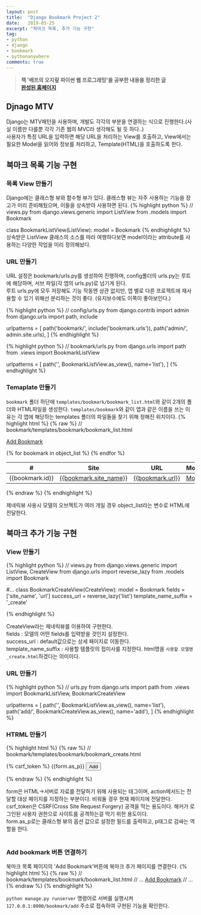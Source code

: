 ```yaml
---
layout: post
title:  "Django Bookmark Project 2"
date:   2019-05-25
excerpt: "북마크 목록, 추가 기능 구현"
tag:
- python
- django
- bookmark
- pythonanywhere
comments: true
---
```


> **책 '배프의 오지랖 파이썬 웹 프로그래밍'을 공부한 내용을 정리한 글**<br>
> **<a href="http://glowingedge.pythonanywhere.com/bookmark/">완성된 홈페이지</a>**

## Djnago MTV

Django는 MTV패턴을 사용하며, 개발도 각각의 부분을 연결하는 식으로 진행한다.(사실 이름만 다를뿐 각각 기존 웹의 MVC라 생각해도 될 듯 하다..)<br>
사용자가 특정 URL을 입력하면 해당 URL을 처리하는 View를 호출하고, View에서는 필요한 Model을 읽어와 정보를 처리하고, Template(HTML)을 호출하도록 한다.

## 북마크 목록 기능 구현
### 목록 View 만들기

Django에는 클래스형 뷰와 함수형 뷰가 있다. 클래스형 뷰는 자주 사용하는 기능을 장고가 미리 준비해뒀으며, 이들을 상속받아 사용하면 된다.
{% highlight python %}
// views.py
from django.views.generic import ListView
from .models import Bookmark

class BookmarkListView(ListView):
    model = Bookmark
{% endhighlight %}
상속받은 ListView 클래스의 소스를 따라 여행하다보면 model이라는 attribute를 사용하는 다양한 작업을 미리 정의해놨다.

### URL 만들기

URL 설정은 bookmark/urls.py를 생성하여 진행하며, config폴더의 urls.py는 루트에 해당하며, 서브 파일(각 앱의 urls.py)로 넘기게 된다.<br>
루트 urls.py에 모두 저장해도 기능 작동엔 상관 없지만, 앱 별로 다른 프로젝트에 재사용할 수 있기 위해선 분리하는 것이 좋다. (유지보수에도 이쪽이 좋아보인다.)<br>
 
{% highlight python %}
// config/urls.py
from django.contrib import admin
from django.urls import path, include

urlpatterns = [
    path('bookmark/', include('bookmark.urls')),
    path('admin/', admin.site.urls),
]
{% endhighlight %}

{% highlight python %}
// bookmark/urls.py
from django.urls import path
from .views import BookmarkListView

urlpatterns = [
    path('', BookmarkListView.as_view(), name='list'),
]
{% endhighlight %}

### Temaplate 만들기
`bookmark` 폴더 하단에 `templates/bookmark/bookmark_list.html`와 같이 2개의 폴더와 HTML파일을 생성한다. `templates/bookmark`와 같이 앱과 같은 이름을 쓰는 이유는 각 앱에 해당하는 templates 폴더의 파일들을 찾기 위해 정해진 위치이다.
{% highlight html %}
{% raw %}
// bookmark/templates/bookmark/bookmark_list.html
  <div class="btn-group">
        <a href="#" class="btn btn-info">Add Bookmark</a>
    </div>
    <p></p>
    <table class="table">
        <thead>
            <tr>
                <th scope="col">#</th>
                <th scope="col">Site</th>
                <th scope="col">URL</th>
                <th scope="col">Modify</th>
                <th scope="col">Delete</th>
            </tr>
        </thead>
        <tbody>
            {% for bookmark in object_list %}
                <tr>
                    <td>{{bookmark.id}}</td>
                    <td><a href="#">{{bookmark.site_name}}</a></td>
                    <td><a href="{{bookmark.url}}" target="_blank">{{bookmark.url}}</a></td>
                    <td><a href="#" class="btn btn-success btn-sm">Modify</a></td>
                    <td><a href="#" class="btn btn-danger btn-sm">Delete</a></td>
                </tr>
            {% endfor %}
        </tbody>
    </table>
{% endraw %}
{% endhighlight %}

제네릭뷰 사용시 모델의 오브젝트가 여러 개일 경우 object_list라는 변수로 HTML에 전달한다.

## 북마크 추가 기능 구현

### View 만들기

{% highlight python %}
// views.py
from django.views.generic import ListView, CreateView
from django.urls import reverse_lazy
from .models import Bookmark

#...
class BookmarkCreateView(CreateView):
    model = Bookmark
    fields = ['site_name', 'url']
    success_url = reverse_lazy('list')
    template_name_suffix = '_create'

{% endhighlight %}

CreateView라는 제네릭뷰를 이용하여 구현한다.<br>
fields : 모델의 어떤 fields를 입력받을 것인지 설정한다.<br>
success_url : default값으로는 상세 페이지로 이동한다.<br>
template_name_suffix : 사용할 템플릿의 접미사를 지정한다. html명을 `사용할 모델명_create.html`하겠다는 의미이다.

### URL 만들기
{% highlight python %}
// urls.py
from django.urls import path
from .views import BookmarkListView, BookmarkCreateView


urlpatterns = [
    path('', BookmarkListView.as_view(), name='list'),
    path('add/', BookmarkCreateView.as_view(), name='add'),
]
{% endhighlight %}

### HTRML 만들기

{% highlight html %}
{% raw %}
// bookmark/templates/bookmark/bookmark_create.html
    <form action="" method="post">
        {% csrf_token %}
        {{form.as_p}}
        <input type="submit" value="Add" class="btn btn-info btn-sm">
    </form>
{% endraw %}
{% endhighlight %}

form은 HTML->서버로 자료를 전달하기 위해 사용되는 태그이며, action메서드는 전달할 대상 페이지를 지정하는 부분이다. 비워둘 경우 현재 페이지에 전달한다.<br>
csrf_token은 CSRF(Cross Site Request Forgery) 공격을 막는 용도이다. 해커가 로그인된 사용자 권한으로 사이트를 공격하는걸 막기 위한 용도이다.<br>
form.as_p로는 클래스형 뷰의 옵션 값으로 설정한 필드를 출력하고, p태그로 감싸는 역할을 한다.<br><br>

### Add bookmark 버튼 연결하기
북마크 목록 페이지의 'Add Bookmark'버튼에 북마크 추가 페이지를 연결한다.
{% highlight html %}
{% raw %}
// bookmark/templates/bookmark/bookmark_list.html
// ...
    <a href="{% url 'add' %}" class="btn btn-info">Add Bookmark</a>
// ...
{% endraw %}
{% endhighlight %}

`python manage.py runserver` 명령어로 서버를 실행시켜 `127.0.0.1:8000/bookmark/add` 주소로 접속하여 구현된 기능을 확인한다.